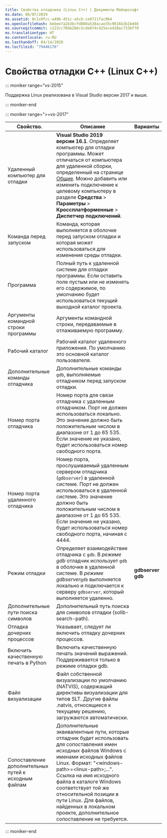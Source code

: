 ```yaml
---
title: Свойства отладчика (Linux C++) | Документы Майкрософт
ms.date: 06/07/2019
ms.assetid: 0c1c0fcc-a49b-451c-a5cb-ce9711fac064
ms.openlocfilehash: bebee7a2b3bcfd880a538acae35c9616b3b1bd46
ms.sourcegitcommit: c123cc76bb2b6c5cde6f4c425ece420ac733bf70
ms.translationtype: HT
ms.contentlocale: ru-RU
ms.lasthandoff: 04/14/2020
ms.locfileid: "79446176"
---
```

# <a name="c-debugging-properties-linux-c"></a>Свойства отладки C++ (Linux C++)

::: moniker range="vs-2015"

Поддержка Linux реализована в Visual Studio версии 2017 и выше.

::: moniker-end

::: moniker range=">=vs-2017"

| Свойство. | Описание | Варианты |
|--|--|--|
| Удаленный компьютер для отладки | **Visual Studio 2019 версии 16.1**. Определяет компьютер для отладки программы. Может отличаться от компьютера для удаленной сборки, определенный на странице [Общие](general-linux.md). Можно добавить или изменить подключение к целевому компьютеру в разделе **Средства** > **Параметры** > **Кроссплатформенные** > **Диспетчер подключений**. |
| Команда перед запуском | Команда, которая выполняется в оболочке перед запуском отладки и которая может использоваться для изменения среды отладки. |
| Программа | Полный путь к удаленной системе для отладки программы. Если оставить поле пустым или не изменять его содержимое, по умолчанию будет использоваться текущий выходной каталог проекта. |
| Аргументы командной строки программы | Аргументы командной строки, передаваемые в отлаживаемую программу. |
| Рабочий каталог | Рабочий каталог удаленного приложения. По умолчанию это основной каталог пользователя. |
| Дополнительные команды отладчика | Дополнительные команды `gdb`, выполняемые отладчиком перед запуском отладки. |
| Номер порта отладчика | Номер порта для связи отладчика с удаленным отладчиком. Порт не должен использоваться локально. Это значение должно быть положительным числом в диапазоне от 1 до 65 535. Если значение не указано, будет использоваться номер свободного порта. |
| Номер порта удаленного отладчика | Номер порта, прослушиваемый удаленным сервером отладчика (`gdbserver`) в удаленной системе. Порт не должен использоваться в удаленной системе. Это значение должно быть положительным числом в диапазоне от 1 до 65 535. Если значение не указано, будет использоваться номер свободного порта, начиная с 4444. |
| Режим отладки | Определяет взаимодействие отладчика с `gdb`. В *режиме gdb* отладчик использует `gdb` в оболочке в удаленной системе. В *режиме gdbserver*`gdb` выполняется локально и подключается к серверу `gdbserver`, который выполняется удаленно. | **gdbserver**<br/>**gdb** |
| Дополнительные пути поиска символов | Дополнительный путь поиска для символов отладки (solib-search-path). |
| Отладка дочерних процессов | Указывает, следует ли включить отладку дочерних процессов. |
| Включить качественную печать в Python | Включить качественную печать значений выражений. Поддерживается только в режиме отладки gdb. |
| Файл визуализации | Файл собственной визуализации по умолчанию (NATVIS), содержащий директивы визуализации для типов SLT. Другие файлы .natvis, относящиеся к текущему решению, загружаются автоматически. |
| Сопоставление дополнительных путей к исходным файлам | Дополнительные эквивалентные пути, которые отладчик будет использовать для сопоставления имен исходных файлов Windows с именами исходных файлов Linux. Формат: "\<windows-path>=\<linux-path>;...". Ссылка на имя исходного файла в каталоге Windows соответствует той же относительной позиции в пути Linux. Для файлов, найденных в локальном проекте, дополнительное сопоставление не требуется. |

::: moniker-end
